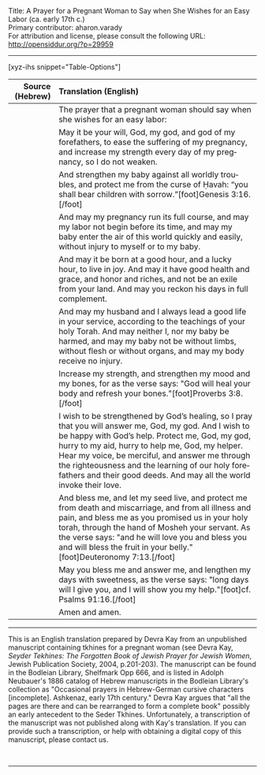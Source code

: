 <html>
<head></head>
<body>
Title: A Prayer for a Pregnant Woman to Say when She Wishes for an Easy Labor (ca. early 17th c.)<br />
Primary contributor: aharon.varady<br />
For attribution and license, please consult the following URL: <a href="http://opensiddur.org/?p=29959">http://opensiddur.org/?p=29959</a>
<p />
<hr />

[xyz-ihs snippet="Table-Options"]<table style="width: 100%; margin-left: auto; margin-right: auto;" class="draggable">
<thead><tr><th id="x" style="text-align: right;">Source (Hebrew)</th><th style="text-align: left;">Translation (English)</th></tr></thead>
<tbody>
<tr><td style="vertical-align:top;">
<div class="liturgy" lang="he">

</span></div></td>
 
<td style="vertical-align:top;">
<div class="english" lang="en">
<span class="instruction">The prayer that a pregnant woman should say when she wishes for an easy labor:</span>
</div></td></tr>


<tr><td style="vertical-align:top;">
<div class="liturgy" lang="he">

</span></div></td>
 
<td style="vertical-align:top;">
<div class="english" lang="en">
May it be your will, God, my god, and god of my forefathers, to ease the suffering of my pregnancy, and increase my strength every day of my pregnancy, so I do not weaken.
</div></td></tr>


<tr><td style="vertical-align:top;">
<div class="liturgy" lang="he">

</span></div></td>
 
<td style="vertical-align:top;">
<div class="english" lang="en">
And strengthen my baby against all worldly troubles, and protect me from the curse of Ḥavah: “you shall bear children with sorrow.”[foot]Genesis 3:16.[/foot]
</div></td></tr>


<tr><td style="vertical-align:top;">
<div class="liturgy" lang="he">

</span></div></td>
 
<td style="vertical-align:top;">
<div class="english" lang="en">
And may my pregnancy run its full course, and may my labor not begin before its time, and may my baby enter the air of this world quickly and easily, without injury to myself or to my baby.
</div></td></tr>


<tr><td style="vertical-align:top;">
<div class="liturgy" lang="he">

</span></div></td>
 
<td style="vertical-align:top;">
<div class="english" lang="en">
And may it be born at a good hour, and a lucky hour, to live in joy. And may it have good health and grace, and honor and riches, and not be an exile from your land. And may you reckon his days in full complement.
</div></td></tr>


<tr><td style="vertical-align:top;">
<div class="liturgy" lang="he">

</span></div></td>
 
<td style="vertical-align:top;">
<div class="english" lang="en">
And may my husband and I always lead a good life in your service, according to the teachings of your holy Torah. And may neither I, nor my baby be harmed, and may my baby not be without limbs, without flesh or without organs, and may my body receive no injury.
</div></td></tr>


<tr><td style="vertical-align:top;">
<div class="liturgy" lang="he">

</span></div></td>
 
<td style="vertical-align:top;">
<div class="english" lang="en">
Increase my strength, and strengthen my mood and my bones, for as the verse says: "God will heal your body and refresh your bones."[foot]Proverbs 3:8.[/foot]
</div></td></tr>


<tr><td style="vertical-align:top;">
<div class="liturgy" lang="he">

</span></div></td>
 
<td style="vertical-align:top;">
<div class="english" lang="en">
I wish to be strengthened by God’s healing, so I pray that you will answer me, God, my god. And I wish to be happy with God’s help. Protect me, God, my god, hurry to my aid, hurry to help me, God, my helper. Hear my voice, be merciful, and answer me through the righteousness and the learning of our holy forefathers and their good deeds. And may all the world invoke their love.
</div></td></tr>


<tr><td style="vertical-align:top;">
<div class="liturgy" lang="he">

</span></div></td>
 
<td style="vertical-align:top;">
<div class="english" lang="en">
And bless me, and let my seed live, and protect me from death and miscarriage, and from all illness and pain, and bless me as you promised us in your holy torah, through the hand of Mosheh your servant. As the verse says: "and he will love you and bless you and will bless the fruit in your belly."[foot]Deuteronomy 7:13.[/foot]
</div></td></tr>


<tr><td style="vertical-align:top;">
<div class="liturgy" lang="he">

</span></div></td>
 
<td style="vertical-align:top;">
<div class="english" lang="en">
May you bless me and answer me, and lengthen my days with sweetness, as the verse says: "long days will I give you, and I will show you my help."[foot]cf. Psalms 91:16.[/foot]
</div></td></tr>


<tr><td style="vertical-align:top;">
<div class="liturgy" lang="he">

</span></div></td>
 
<td style="vertical-align:top;">
<div class="english" lang="en">
Amen and amen.
</div></td></tr>
</tbody></table>

<hr />

This is an English translation prepared by Devra Kay from an unpublished manuscript containing tkhines for a pregnant woman (see Devra Kay, <Em>Seyder Tekhines: The Forgotten Book of Jewish Prayer for Jewish Women</em>, Jewish Publication Society, 2004, p.201-203). The manuscript can be found in the Bodleian Library, Shelfmark Opp 666, and is listed in Adolph Neubauer's 1886 catalog of Hebrew manuscripts in the Bodleian Library's collection as "Occasional prayers in Hebrew-German cursive characters [incomplete]. Ashkenaz, early 17th century." Devra Kay argues that "all the pages are there and can be rearranged to form a complete book" possibly an early antecedent to the Seder Tkhines. Unfortunately, a transcription of the manuscript was not published along with Kay's translation. If you can provide such a transcription, or help with obtaining a digital copy of this manuscript, please contact us.

&nbsp;

<hr />

&nbsp;
</body>
</html>